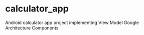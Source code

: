 # calculator_app

Android calculator app project implementing View Model Google Architecture Components
